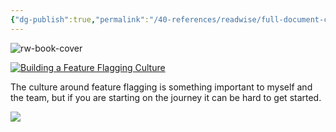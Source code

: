 ```yaml
---
{"dg-publish":true,"permalink":"/40-references/readwise/full-document-contents/building-a-feature-flagging-culture/","tags":["rw/articles"]}
---
```


![rw-book-cover](https://blog.arkahna.io/hubfs/blog-images/image-20240226-043638.png#keepProtocol)

[![Building a Feature Flagging Culture](https://blog.arkahna.io/hubfs/blog-images/image-20240226-043638.png)](https://blog.arkahna.io/building-a-feature-flagging-culture) 

The culture around feature flagging is something important to myself and the team, but if you are starting on the journey it can be hard to get started.

![](https://track.hubspot.com/__ptq.gif?a=40094738&k=14&r=https%3A%2F%2Fblog.arkahna.io%2Fbuilding-a-feature-flagging-culture&bu=https%253A%252F%252Fblog.arkahna.io&bvt=rss)
